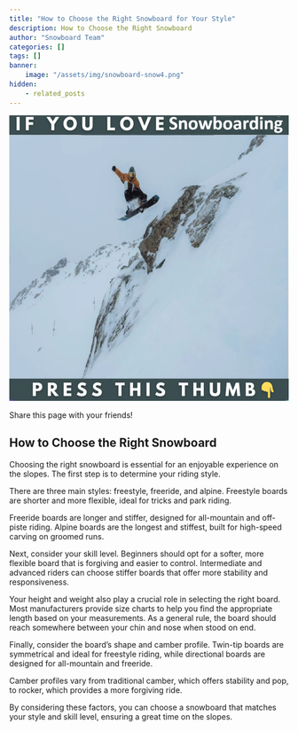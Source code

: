 ```yaml
---
title: "How to Choose the Right Snowboard for Your Style"
description: How to Choose the Right Snowboard
author: "Snowboard Team"
categories: []
tags: []
banner:
    image: "/assets/img/snowboard-snow4.png"
hidden:
    - related_posts
---
```


![Image here](/assets/img/snowboard-snow4.png)

<!-- AddToAny BEGIN -->
<div class="a2a_kit a2a_kit_size_32 a2a_default_style">
<a class="a2a_dd" href="https://www.addtoany.com/share"></a>
<a class="a2a_button_facebook"></a>
<a class="a2a_button_email"></a>
</div>
<script async src="https://static.addtoany.com/menu/page.js"></script>
<!-- AddToAny END -->

Share this page with your friends!

## How to Choose the Right Snowboard

Choosing the right snowboard is essential for an enjoyable experience on the slopes. The first step is to determine your riding style. 

There are three main styles: freestyle, freeride, and alpine. Freestyle boards are shorter and more flexible, ideal for tricks and park riding.

Freeride boards are longer and stiffer, designed for all-mountain and off-piste riding. Alpine boards are the longest and stiffest, built for high-speed carving on groomed runs.

Next, consider your skill level. Beginners should opt for a softer, more flexible board that is forgiving and easier to control. Intermediate and advanced riders can choose stiffer boards that offer more stability and responsiveness.

Your height and weight also play a crucial role in selecting the right board. Most manufacturers provide size charts to help you find the appropriate length based on your measurements. As a general rule, the board should reach somewhere between your chin and nose when stood on end.

Finally, consider the board’s shape and camber profile. Twin-tip boards are symmetrical and ideal for freestyle riding, while directional boards are designed for all-mountain and freeride. 

Camber profiles vary from traditional camber, which offers stability and pop, to rocker, which provides a more forgiving ride.

By considering these factors, you can choose a snowboard that matches your style and skill level, ensuring a great time on the slopes.




```
